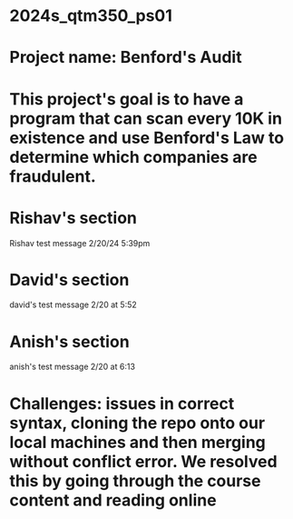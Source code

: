 # 2024s_qtm350_ps01
# Project name: Benford's Audit
# This project's goal is to have a program that can scan every 10K in existence and use Benford's Law to determine which companies are fraudulent. 
# Rishav's section
Rishav test message 2/20/24 5:39pm
# David's section
david's test message 2/20 at 5:52
# Anish's section
anish's test message 2/20 at 6:13
# Challenges: issues in correct syntax, cloning the repo onto our local machines and then merging without conflict error. We resolved this by going through the course content and reading online
